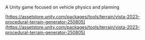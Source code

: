 A Unity game focused on vehicle physics and planning

[https://assetstore.unity.com/packages/tools/terrain/vista-2023-procedural-terrain-generator-250805](https://assetstore.unity.com/packages/tools/terrain/vista-2023-procedural-terrain-generator-250805)